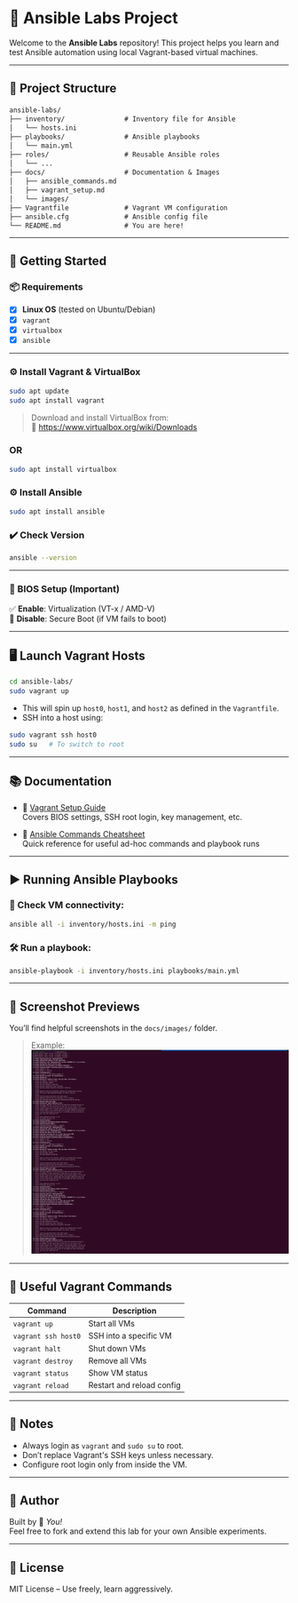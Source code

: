 # 🧪 Ansible Labs Project

Welcome to the **Ansible Labs** repository! This project helps you learn and test Ansible automation using local Vagrant-based virtual machines.

---

## 📁 Project Structure

```
ansible-labs/
├── inventory/               # Inventory file for Ansible
│   └── hosts.ini
├── playbooks/               # Ansible playbooks
│   └── main.yml
├── roles/                   # Reusable Ansible roles
│   └── ...
├── docs/                    # Documentation & Images
│   ├── ansible_commands.md
│   ├── vagrant_setup.md
│   └── images/
├── Vagrantfile              # Vagrant VM configuration
├── ansible.cfg              # Ansible config file
└── README.md                # You are here!
```

---

## 🚀 Getting Started

### 📦 Requirements

- [x] **Linux OS** (tested on Ubuntu/Debian)
- [x] `vagrant`
- [x] `virtualbox`
- [x] `ansible`

---

### ⚙️ Install Vagrant & VirtualBox

```bash
sudo apt update
sudo apt install vagrant
```

> Download and install VirtualBox from:  
> 🔗 https://www.virtualbox.org/wiki/Downloads

###           OR

```bash
sudo apt install virtualbox
```
### ⚙️ Install Ansible

```bash
sudo apt install ansible
```
### ✔️  Check Version

```bash
ansible --version
```
---

### 🔐 BIOS Setup (Important)

✅ **Enable**: Virtualization (VT-x / AMD-V)  
🚫 **Disable**: Secure Boot (if VM fails to boot)

---

## 🖥️ Launch Vagrant Hosts

```bash
cd ansible-labs/
sudo vagrant up
```

- This will spin up `host0`, `host1`, and `host2` as defined in the `Vagrantfile`.
- SSH into a host using:

```bash
sudo vagrant ssh host0
sudo su   # To switch to root
```

---

## 📚 Documentation

- 📘 [Vagrant Setup Guide](docs/vagrant_setup.md)  
  Covers BIOS settings, SSH root login, key management, etc.

- 📘 [Ansible Commands Cheatsheet](docs/ansible_commands.md)  
  Quick reference for useful ad-hoc commands and playbook runs

---

## ▶️ Running Ansible Playbooks

### 🔁 Check VM connectivity:
```bash
ansible all -i inventory/hosts.ini -m ping
```

### 🛠️ Run a playbook:
```bash
ansible-playbook -i inventory/hosts.ini playbooks/main.yml
```

---

## 📸 Screenshot Previews

You’ll find helpful screenshots in the `docs/images/` folder.

> Example:
> ![vagrant up](docs/images/vagrant-up-output.png)

---

## 🔧 Useful Vagrant Commands

| Command                    | Description                          |
|---------------------------|--------------------------------------|
| `vagrant up`              | Start all VMs                        |
| `vagrant ssh host0`       | SSH into a specific VM               |
| `vagrant halt`            | Shut down VMs                        |
| `vagrant destroy`         | Remove all VMs                       |
| `vagrant status`          | Show VM status                       |
| `vagrant reload`          | Restart and reload config            |

---

## 📌 Notes

- Always login as `vagrant` and `sudo su` to root.
- Don’t replace Vagrant's SSH keys unless necessary.
- Configure root login only from inside the VM.

---

## 🧠 Author

Built by 🚀 *You!*  
Feel free to fork and extend this lab for your own Ansible experiments.

---

## 📜 License

MIT License – Use freely, learn aggressively.


